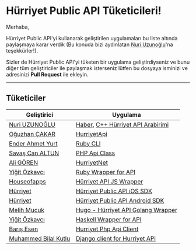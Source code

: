Hürriyet Public API Tüketicileri!
===================
Merhaba,

Hürriyet Public API'yi kullanarak geliştirilen uygulamaları bu liste altında paylaşmaya karar verdik (Bu konuda bizi aydınlatan  [Nuri Uzunoğlu](https://github.com/nuriu)'na teşekkürler!).

Sizler de Hürriyet Public API'yi tüketen bir uygulama geliştirdiyseniz ve bunu diğer tüm geliştiriciler ile paylaşmak isterseniz lütfen bu dosyaya isminizi ve adresinizi **Pull Request** ile ekleyin.

----------

Tüketiciler
-------------
Geliştirici                  | Uygulama         |
---------------------------- | ------------------
[Nuri UZUNOĞLU](https://github.com/nuriu) | [Haber](https://github.com/nuriu/Haber), [C++ Hürriyet API Arabirimi](https://github.com/nuriu/hapicpp) |
[Oğuzhan ÇAKAR](https://github.com/ogzcakar) | [HurriyetApi](https://github.com/ogzcakar/HurriyetApi) |
[Ender Ahmet Yurt](https://github.com/enderahmetyurt) | [Ruby CLI](https://github.com/enderahmetyurt/hurriyet-cli) |
[Savaş Can ALTUN](https://github.com/saltun) | [PHP Api Class](https://github.com/saltun/Hurriyet) |
[Ali GÖREN](https://github.com/aligoren) | [HurriyetNet](https://github.com/aligoren/HurriyetNet) |
[Yiğit Özkavcı](https://github.com/yigitozkavci) | [Ruby Wrapper for API](https://github.com/yigitozkavci/hurriyet-ruby) |
[Houseofapps](https://github.com/Houseofapps-com) | [Hürriyet API JS Wrapper](https://github.com/Houseofapps-com/hurriyet-js-sdk) |
[Hürriyet](https://github.com/hurriyet) | [Hürriyet Public API iOS SDK](https://github.com/hurriyet/hurriyet-public-api-ios-sdk) |
[Hürriyet](https://github.com/hurriyet) | [Hürriyet Public API Android SDK](https://github.com/hurriyet/hurriyet-public-api-android-sdk) |
[Melih Mucuk](https://github.com/melihmucuk) | [Hugo - Hürriyet API Golang Wrapper](https://github.com/melihmucuk/hugo)
[Yiğit Özkavcı](https://github.com/yigitozkavci) | [Haskell Wrapper for API](https://github.com/yigitozkavci/hurriyet-haskell)
[Barış Esen](https://github.com/barisesen) | [Hurriyet Php Api Client](https://github.com/barisesen/Hurriyet-Php-Api-Client)
[Muhammed Bilal Kutlu](https://github.com/darkfolcer) | [Django client for Hurriyet API](https://github.com/darkfolcer/hurriyetApiConsuming)

